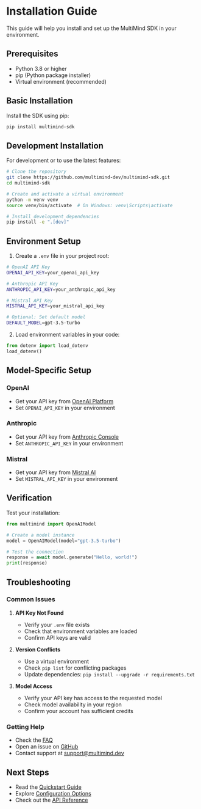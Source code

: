 # Installation Guide

This guide will help you install and set up the MultiMind SDK in your environment.

## Prerequisites

- Python 3.8 or higher
- pip (Python package installer)
- Virtual environment (recommended)

## Basic Installation

Install the SDK using pip:

```bash
pip install multimind-sdk
```

## Development Installation

For development or to use the latest features:

```bash
# Clone the repository
git clone https://github.com/multimind-dev/multimind-sdk.git
cd multimind-sdk

# Create and activate a virtual environment
python -m venv venv
source venv/bin/activate  # On Windows: venv\Scripts\activate

# Install development dependencies
pip install -e ".[dev]"
```

## Environment Setup

1. Create a `.env` file in your project root:

```bash
# OpenAI API Key
OPENAI_API_KEY=your_openai_api_key

# Anthropic API Key
ANTHROPIC_API_KEY=your_anthropic_api_key

# Mistral API Key
MISTRAL_API_KEY=your_mistral_api_key

# Optional: Set default model
DEFAULT_MODEL=gpt-3.5-turbo
```

2. Load environment variables in your code:

```python
from dotenv import load_dotenv
load_dotenv()
```

## Model-Specific Setup

### OpenAI
- Get your API key from [OpenAI Platform](https://platform.openai.com)
- Set `OPENAI_API_KEY` in your environment

### Anthropic
- Get your API key from [Anthropic Console](https://console.anthropic.com)
- Set `ANTHROPIC_API_KEY` in your environment

### Mistral
- Get your API key from [Mistral AI](https://console.mistral.ai)
- Set `MISTRAL_API_KEY` in your environment

## Verification

Test your installation:

```python
from multimind import OpenAIModel

# Create a model instance
model = OpenAIModel(model="gpt-3.5-turbo")

# Test the connection
response = await model.generate("Hello, world!")
print(response)
```

## Troubleshooting

### Common Issues

1. **API Key Not Found**
   - Verify your `.env` file exists
   - Check that environment variables are loaded
   - Confirm API keys are valid

2. **Version Conflicts**
   - Use a virtual environment
   - Check `pip list` for conflicting packages
   - Update dependencies: `pip install --upgrade -r requirements.txt`

3. **Model Access**
   - Verify your API key has access to the requested model
   - Check model availability in your region
   - Confirm your account has sufficient credits

### Getting Help

- Check the [FAQ](../docs/faq.md)
- Open an issue on [GitHub](https://github.com/multimind-dev/multimind-sdk/issues)
- Contact support at [support@multimind.dev](mailto:support@multimind.dev)

## Next Steps

- Read the [Quickstart Guide](quickstart.md)
- Explore [Configuration Options](configuration.md)
- Check out the [API Reference](api_reference/README.md) 
